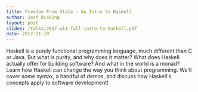 ```yaml
---
title: Freedom From State - An Intro to Haskell
author: Josh Bicking
layout: post
slides: /talks/2017-w11-fall-intro-to-haskell.pdf
date: 2017-11-10
---
```


Haskell is a purely functional programming language, much different than C or Java. But what is purity, and why does it matter? What does Haskell actually offer for building software? And what in the world is a monad? Learn how Haskell can change the way you think about programming. We'll cover some syntax, a handful of demos, and discuss how Haskell's concepts apply to software development!
